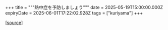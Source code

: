 +++
title = """熱中症を予防しましょう"""
date = 2025-05-19T15:00:00.000Z
expiryDate = 2025-06-01T17:22:02.928Z
tags = ["kuriyama"]
+++


[[source]](https://www.town.kuriyama.hokkaido.jp/soshiki/38/27264.html)
